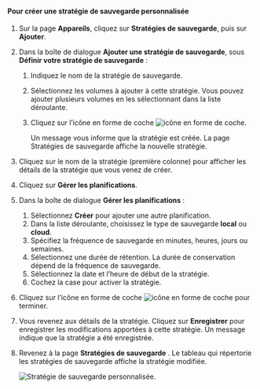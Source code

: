 <!--author=SharS last changed: 9/15/15-->

#### <a name="to-create-a-custom-backup-policy"></a>Pour créer une stratégie de sauvegarde personnalisée
1. Sur la page **Appareils**, cliquez sur **Stratégies de sauvegarde**, puis sur **Ajouter**.
2. Dans la boîte de dialogue **Ajouter une stratégie de sauvegarde**, sous **Définir votre stratégie de sauvegarde** :
   
   1. Indiquez le nom de la stratégie de sauvegarde.
   2. Sélectionnez les volumes à ajouter à cette stratégie. Vous pouvez ajouter plusieurs volumes en les sélectionnant dans la liste déroulante.
   3. Cliquez sur l’icône en forme de coche  ![icône en forme de coche](./media/storsimple-add-backup-policy/HCS_CheckIcon-include.png).
      
      Un message vous informe que la stratégie est créée. La page Stratégies de sauvegarde affiche la nouvelle stratégie.
3. Cliquez sur le nom de la stratégie (première colonne) pour afficher les détails de la stratégie que vous venez de créer.
4. Cliquez sur **Gérer les planifications**.
5. Dans la boîte de dialogue **Gérer les planifications** :
   
   1. Sélectionnez **Créer** pour ajouter une autre planification.
   2. Dans la liste déroulante, choisissez le type de sauvegarde **local** ou **cloud**.
   3. Spécifiez la fréquence de sauvegarde en minutes, heures, jours ou semaines.
   4. Sélectionnez une durée de rétention. La durée de conservation dépend de la fréquence de sauvegarde.
   5. Sélectionnez la date et l’heure de début de la stratégie.
   6. Cochez la case pour activer la stratégie.
6. Cliquez sur l’icône en forme de coche  ![icône en forme de coche](./media/storsimple-add-backup-policy/HCS_CheckIcon-include.png) pour terminer.
7. Vous revenez aux détails de la stratégie. Cliquez sur **Enregistrer** pour enregistrer les modifications apportées à cette stratégie. Un message indique que la stratégie a été enregistrée.
8. Revenez à la page **Stratégies de sauvegarde** . Le tableau qui répertorie les stratégies de sauvegarde affiche la stratégie modifiée.
   
    ![Stratégie de sauvegarde personnalisée](./media/storsimple-create-custom-backup-policy/HCS_CustomBackupPolicyM-include.png).


